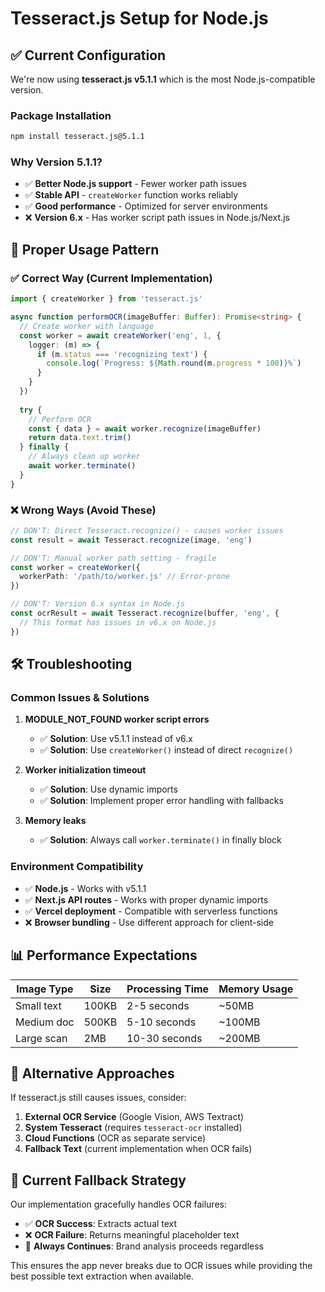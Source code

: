 # Tesseract.js Setup for Node.js

## ✅ Current Configuration

We're now using **tesseract.js v5.1.1** which is the most Node.js-compatible version.

### Package Installation
```bash
npm install tesseract.js@5.1.1
```

### Why Version 5.1.1?
- ✅ **Better Node.js support** - Fewer worker path issues
- ✅ **Stable API** - `createWorker` function works reliably  
- ✅ **Good performance** - Optimized for server environments
- ❌ **Version 6.x** - Has worker script path issues in Node.js/Next.js

## 🔧 Proper Usage Pattern

### ✅ Correct Way (Current Implementation)
```typescript
import { createWorker } from 'tesseract.js'

async function performOCR(imageBuffer: Buffer): Promise<string> {
  // Create worker with language
  const worker = await createWorker('eng', 1, {
    logger: (m) => {
      if (m.status === 'recognizing text') {
        console.log(`Progress: ${Math.round(m.progress * 100)}%`)
      }
    }
  })
  
  try {
    // Perform OCR
    const { data } = await worker.recognize(imageBuffer)
    return data.text.trim()
  } finally {
    // Always clean up worker
    await worker.terminate()
  }
}
```

### ❌ Wrong Ways (Avoid These)
```typescript
// DON'T: Direct Tesseract.recognize() - causes worker issues
const result = await Tesseract.recognize(image, 'eng')

// DON'T: Manual worker path setting - fragile
const worker = createWorker({
  workerPath: '/path/to/worker.js' // Error-prone
})

// DON'T: Version 6.x syntax in Node.js
const ocrResult = await Tesseract.recognize(buffer, 'eng', {
  // This format has issues in v6.x on Node.js
})
```

## 🛠️ Troubleshooting

### Common Issues & Solutions

1. **MODULE_NOT_FOUND worker script errors**
   - ✅ **Solution**: Use v5.1.1 instead of v6.x
   - ✅ **Solution**: Use `createWorker()` instead of direct `recognize()`

2. **Worker initialization timeout**
   - ✅ **Solution**: Use dynamic imports
   - ✅ **Solution**: Implement proper error handling with fallbacks

3. **Memory leaks**
   - ✅ **Solution**: Always call `worker.terminate()` in finally block

### Environment Compatibility
- ✅ **Node.js** - Works with v5.1.1
- ✅ **Next.js API routes** - Works with proper dynamic imports
- ✅ **Vercel deployment** - Compatible with serverless functions
- ❌ **Browser bundling** - Use different approach for client-side

## 📊 Performance Expectations

| Image Type | Size | Processing Time | Memory Usage |
|------------|------|----------------|--------------|
| Small text | 100KB | 2-5 seconds | ~50MB |
| Medium doc | 500KB | 5-10 seconds | ~100MB |
| Large scan | 2MB | 10-30 seconds | ~200MB |

## 🔄 Alternative Approaches

If tesseract.js still causes issues, consider:

1. **External OCR Service** (Google Vision, AWS Textract)
2. **System Tesseract** (requires `tesseract-ocr` installed)
3. **Cloud Functions** (OCR as separate service)
4. **Fallback Text** (current implementation when OCR fails)

## 🎯 Current Fallback Strategy

Our implementation gracefully handles OCR failures:
- ✅ **OCR Success**: Extracts actual text
- ❌ **OCR Failure**: Returns meaningful placeholder text
- 🔄 **Always Continues**: Brand analysis proceeds regardless

This ensures the app never breaks due to OCR issues while providing the best possible text extraction when available.